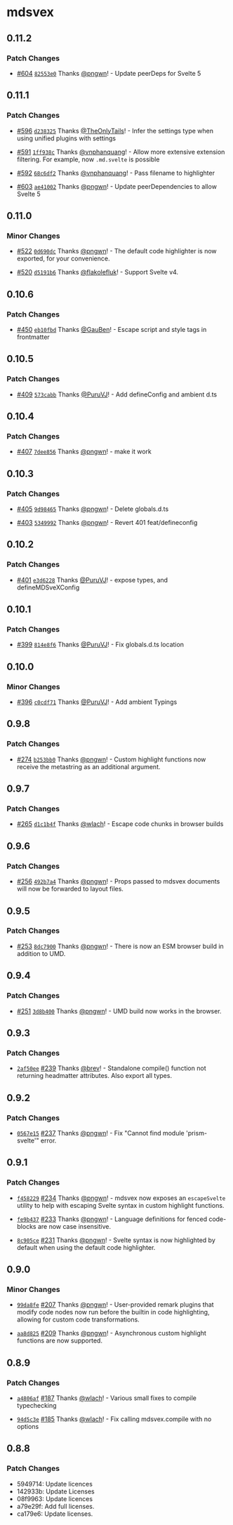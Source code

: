 # mdsvex

## 0.11.2

### Patch Changes

- [#604](https://github.com/pngwn/MDsveX/pull/604) [`82553e0`](https://github.com/pngwn/MDsveX/commit/82553e02ab06b40a1650632865e076d0ad4d6ea4) Thanks [@pngwn](https://github.com/pngwn)! - Update peerDeps for Svelte 5

## 0.11.1

### Patch Changes

- [#596](https://github.com/pngwn/MDsveX/pull/596) [`d238325`](https://github.com/pngwn/MDsveX/commit/d2383257d959c68ea5279fd3a8d22ec6d5a4504e) Thanks [@TheOnlyTails](https://github.com/TheOnlyTails)! - Infer the settings type when using unified plugins with settings

* [#591](https://github.com/pngwn/MDsveX/pull/591) [`1ff938c`](https://github.com/pngwn/MDsveX/commit/1ff938c9e9aa588486fb57f762a5356630549288) Thanks [@vnphanquang](https://github.com/vnphanquang)! - Allow more extensive extension filtering. For example, now `.md.svelte` is possible

- [#592](https://github.com/pngwn/MDsveX/pull/592) [`68c6df2`](https://github.com/pngwn/MDsveX/commit/68c6df2e97103119a2bb048588f43d4f0fad1493) Thanks [@vnphanquang](https://github.com/vnphanquang)! - Pass filename to highlighter

* [#603](https://github.com/pngwn/MDsveX/pull/603) [`ae41002`](https://github.com/pngwn/MDsveX/commit/ae410026fb51bcdb5577c324a4e4d87323a0e57b) Thanks [@pngwn](https://github.com/pngwn)! - Update peerDependencies to allow Svelte 5

## 0.11.0

### Minor Changes

- [#522](https://github.com/pngwn/MDsveX/pull/522) [`0d690dc`](https://github.com/pngwn/MDsveX/commit/0d690dcc98358aa33a2d9a12bb5f908bbbe8e8a4) Thanks [@pngwn](https://github.com/pngwn)! - The default code highlighter is now exported, for your convenience.

* [#520](https://github.com/pngwn/MDsveX/pull/520) [`d5191b6`](https://github.com/pngwn/MDsveX/commit/d5191b64f20a93adb1845435fa0244d2d29c63b4) Thanks [@flakolefluk](https://github.com/flakolefluk)! - Support Svelte v4.

## 0.10.6

### Patch Changes

- [#450](https://github.com/pngwn/MDsveX/pull/450) [`eb10fbd`](https://github.com/pngwn/MDsveX/commit/eb10fbda2d682593083369960afc018ae8fafc45) Thanks [@GauBen](https://github.com/GauBen)! - Escape script and style tags in frontmatter

## 0.10.5

### Patch Changes

- [#409](https://github.com/pngwn/MDsveX/pull/409) [`573cabb`](https://github.com/pngwn/MDsveX/commit/573cabbb24b61390bdae2ec517807ea9b54b6aad) Thanks [@PuruVJ](https://github.com/PuruVJ)! - Add defineConfig and ambient d.ts

## 0.10.4

### Patch Changes

- [#407](https://github.com/pngwn/MDsveX/pull/407) [`7dee856`](https://github.com/pngwn/MDsveX/commit/7dee856ea2e577dae3c32b1039e26d32c1a08847) Thanks [@pngwn](https://github.com/pngwn)! - make it work

## 0.10.3

### Patch Changes

- [#405](https://github.com/pngwn/MDsveX/pull/405) [`9d98465`](https://github.com/pngwn/MDsveX/commit/9d98465dce438efd520b069ae90b75fafe0f65db) Thanks [@pngwn](https://github.com/pngwn)! - Delete globals.d.ts

* [#403](https://github.com/pngwn/MDsveX/pull/403) [`5349992`](https://github.com/pngwn/MDsveX/commit/5349992078dbc9f3116089570465aec383934432) Thanks [@pngwn](https://github.com/pngwn)! - Revert 401 feat/defineconfig

## 0.10.2

### Patch Changes

- [#401](https://github.com/pngwn/MDsveX/pull/401) [`e3d6228`](https://github.com/pngwn/MDsveX/commit/e3d6228851d1e75f073687a4f7fa4ad72fcd246b) Thanks [@PuruVJ](https://github.com/PuruVJ)! - expose types, and defineMDSveXConfig

## 0.10.1

### Patch Changes

- [#399](https://github.com/pngwn/MDsveX/pull/399) [`814e8f6`](https://github.com/pngwn/MDsveX/commit/814e8f6f712fe6499c3fb71d895fe5f4430522ab) Thanks [@PuruVJ](https://github.com/PuruVJ)! - Fix globals.d.ts location

## 0.10.0

### Minor Changes

- [#396](https://github.com/pngwn/MDsveX/pull/396) [`c0cdf71`](https://github.com/pngwn/MDsveX/commit/c0cdf71915314c3c709cb616b7822c20f2954666) Thanks [@PuruVJ](https://github.com/PuruVJ)! - Add ambient Typings

## 0.9.8

### Patch Changes

- [#274](https://github.com/pngwn/MDsveX/pull/274) [`b253bb0`](https://github.com/pngwn/MDsveX/commit/b253bb0e402d109a62f8ad33f96943672d65cc1e) Thanks [@pngwn](https://github.com/pngwn)! - Custom highlight functions now receive the metastring as an additional argument.

## 0.9.7

### Patch Changes

- [#265](https://github.com/pngwn/MDsveX/pull/265) [`d1c1b4f`](https://github.com/pngwn/MDsveX/commit/d1c1b4f0a2b70fb09d3efb5f391ca12f717a0474) Thanks [@wlach](https://github.com/wlach)! - Escape code chunks in browser builds

## 0.9.6

### Patch Changes

- [#256](https://github.com/pngwn/MDsveX/pull/256) [`492b7a4`](https://github.com/pngwn/MDsveX/commit/492b7a4ad0eaf4274bdc83e629816644e56de643) Thanks [@pngwn](https://github.com/pngwn)! - Props passed to mdsvex documents will now be forwarded to layout files.

## 0.9.5

### Patch Changes

- [#253](https://github.com/pngwn/MDsveX/pull/253) [`8dc7900`](https://github.com/pngwn/MDsveX/commit/8dc790039a6b8f5f31f3e71bfc09c8d7a968cc95) Thanks [@pngwn](https://github.com/pngwn)! - There is now an ESM browser build in addition to UMD.

## 0.9.4

### Patch Changes

- [#251](https://github.com/pngwn/MDsveX/pull/251) [`3d8b400`](https://github.com/pngwn/MDsveX/commit/3d8b40039f3b096b609cdd358f3d56f9961c63e4) Thanks [@pngwn](https://github.com/pngwn)! - UMD build now works in the browser.

## 0.9.3

### Patch Changes

- [`2af50ee`](https://github.com/pngwn/MDsveX/commit/2af50ee80aeda5ca007b1046a8bb04523963ddc9) [#239](https://github.com/pngwn/MDsveX/pull/239) Thanks [@brev](https://github.com/brev)! - Standalone compile() function not returning headmatter attributes. Also export all types.

## 0.9.2

### Patch Changes

- [`0567e15`](https://github.com/pngwn/MDsveX/commit/0567e151ea29ea531b8f71496c46871add43dcbb) [#237](https://github.com/pngwn/MDsveX/pull/237) Thanks [@pngwn](https://github.com/pngwn)! - Fix "Cannot find module 'prism-svelte'" error.

## 0.9.1

### Patch Changes

- [`f458229`](https://github.com/pngwn/MDsveX/commit/f458229033aaee7a86bbba6004053f65441ac25c) [#234](https://github.com/pngwn/MDsveX/pull/234) Thanks [@pngwn](https://github.com/pngwn)! - mdsvex now exposes an `escapeSvelte` utility to help with escaping Svelte syntax in custom highlight functions.

* [`fe9b437`](https://github.com/pngwn/MDsveX/commit/fe9b43782d3cf5ea74b13d69aa82fbf0b0db4837) [#233](https://github.com/pngwn/MDsveX/pull/233) Thanks [@pngwn](https://github.com/pngwn)! - Language definitions for fenced code-blocks are now case insensitive.

- [`8c905ce`](https://github.com/pngwn/MDsveX/commit/8c905ce380e0a8fb0b755f9b3ed23224b0ed4866) [#231](https://github.com/pngwn/MDsveX/pull/231) Thanks [@pngwn](https://github.com/pngwn)! - Svelte syntax is now highlighted by default when using the default code highlighter.

## 0.9.0

### Minor Changes

- [`99da8fe`](https://github.com/pngwn/MDsveX/commit/99da8fe17882d55ecb7ec0d5a64ee6a592fc17bc) [#207](https://github.com/pngwn/MDsveX/pull/207) Thanks [@pngwn](https://github.com/pngwn)! - User-provided remark plugins that modify code nodes now run before the builtin in code highlighting, allowing for custom code transformations.

* [`aa8d825`](https://github.com/pngwn/MDsveX/commit/aa8d825a241b02a4387e2b034038b68d76ebe1b6) [#209](https://github.com/pngwn/MDsveX/pull/209) Thanks [@pngwn](https://github.com/pngwn)! - Asynchronous custom highlight functions are now supported.

## 0.8.9

### Patch Changes

- [`a4806af`](https://github.com/pngwn/MDsveX/commit/a4806af06edf2c756a0777cb42eb73edcd12abe7) [#187](https://github.com/pngwn/MDsveX/pull/187) Thanks [@wlach](https://github.com/wlach)! - Various small fixes to compile typechecking

* [`94d5c3e`](https://github.com/pngwn/MDsveX/commit/94d5c3ed6b09565319168e1befd4ca80c4a2b2eb) [#185](https://github.com/pngwn/MDsveX/pull/185) Thanks [@wlach](https://github.com/wlach)! - Fix calling mdsvex.compile with no options

## 0.8.8

### Patch Changes

- 5949714: Update licences
- 142933b: Update Licenses
- 08f9963: Update licences
- a79e29f: Add full licenses.
- ca179e6: Update licenses.
